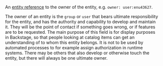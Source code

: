 An [entity reference](https://backstage.io/docs/features/software-catalog/references#string-references) to the owner of the entity, e.g. `owner: user:enu43627`.

The owner of an entity is the `group` or `user` that bears ultimate responsibility for the entity, and has the authority and capability to develop and maintain it. They will be the point of contact if something goes wrong, or if features are to be requested. The main purpose of this field is for display purposes in Backstage, so that people looking at catalog items can get an understanding of to whom this entity belongs. It is not to be used by automated processes to for example assign authorization in runtime systems. There may be others that also develop or otherwise touch the entity, but there will always be one ultimate owner.
